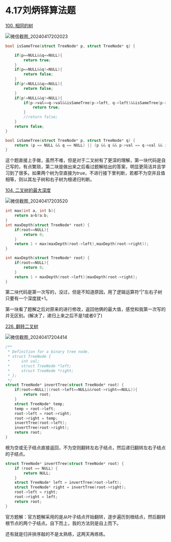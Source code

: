 # 4.17刘炳铎算法题

[100. 相同的树](https://leetcode.cn/problems/same-tree/)

![微信截图_20240417202023](https://gitee.com/liu-bingduo/pic-bed/raw/master/img/%E5%BE%AE%E4%BF%A1%E6%88%AA%E5%9B%BE_20240417202023.png)

```c
bool isSameTree(struct TreeNode* p, struct TreeNode* q) {

    if(p==NULL&&q==NULL){
        return true;
    }
    if(p==NULL&&q!=NULL){
        return false;
    }
    if(p!=NULL&&q==NULL){
        return false;
    }
    if(p!=NULL&&q!=NULL){
        if(p->val==q->val&&isSameTree(p->left, q->left)&&isSameTree(p->right, q->right)){
            return true;
        }
        //return false;
    }
    return false;
}
```

```c
bool isSameTree(struct TreeNode* p, struct TreeNode* q) {
    return (p == NULL && q == NULL) || (p && q && p->val == q->val && isSameTree(p->left, q->left) && isSameTree(p->right, q->right));
}
```

这个题直接上手做，虽然不难，但是对于二叉树有了更深的理解，第一块代码是自己写的，有点繁琐，第二块是做出来之后看过题解给出的答案，明显更简洁并且学习到了很多。如果两个树为空直接为true，不进行接下里判断，若都不为空并且值相等，则以其左子树和右子树为根递归判断。 

[104. 二叉树的最大深度](https://leetcode.cn/problems/maximum-depth-of-binary-tree/)

![微信截图_20240417203520](https://gitee.com/liu-bingduo/pic-bed/raw/master/img/%E5%BE%AE%E4%BF%A1%E6%88%AA%E5%9B%BE_20240417203520.png)

```c
int max(int a, int b){
    return a>b?a:b;
}
int maxDepth(struct TreeNode* root) {
    if(root==NULL){
        return 0;
    }
    return 1 + max(maxDepth(root->left),maxDepth(root->right));
}
```

```c
int maxDepth(struct TreeNode* root) {
    if(root==NULL){
        return 0;
    }
    return 1 + maxDepth(root->left)|maxDepth(root->right);
}
```

第二块代码是第一次写的，没过，但是不知道原因，用了逻辑运算符“|”左右子树只要有一个深度就+1。

第一块看了题解之后对原来的进行修改，返回他俩的最大值，感觉和我第一次写的并无区别。(解决了，递归上来之后不是1或者0了)

[226. 翻转二叉树](https://leetcode.cn/problems/invert-binary-tree/)

![微信截图_20240417204414](https://gitee.com/liu-bingduo/pic-bed/raw/master/img/%E5%BE%AE%E4%BF%A1%E6%88%AA%E5%9B%BE_20240417204414.png)

```c
/**
 * Definition for a binary tree node.
 * struct TreeNode {
 *     int val;
 *     struct TreeNode *left;
 *     struct TreeNode *right;
 * };
 */
struct TreeNode* invertTree(struct TreeNode* root) {
    if(root==NULL||(root->left==NULL&&root->right==NULL)){
        return root;
    }
    struct TreeNode* temp;
    temp = root->left;
    root->left = root->right;
    root->right = temp;
    invertTree(root->left);
    invertTree(root->right);
    return root;
}
```

根为空或无子结点直接返回，不为空则翻转左右子结点，然后递归翻转左右子结点的子结点。

```c
struct TreeNode* invertTree(struct TreeNode* root) {
    if (root == NULL) {
        return NULL;
    }
    struct TreeNode* left = invertTree(root->left);
    struct TreeNode* right = invertTree(root->right);
    root->left = right;
    root->right = left;
    return root;
}
```

官方题解：官方题解采用的是从叶子结点开始翻转，逐步遍历到根结点，然后翻转根节点的两个子结点。自下而上，我的方法则是自上而下。

还有就是归并排序敲的不是太熟练，这两天再练练。